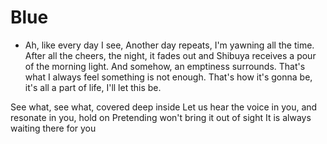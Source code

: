 # Blue 
- Ah, like every day I see,
Another day repeats, I'm yawning all the time.
After all the cheers, the night, it fades out and
Shibuya receives a pour of the morning light.
And somehow, an emptiness surrounds.
That's what I always feel something is not enough.
That's how it's gonna be, it's all a part of life, I'll let this be.

See what, see what, covered deep inside
Let us hear the voice in you, and resonate in you, hold on
Pretending won't bring it out of sight
It is always waiting there for you
